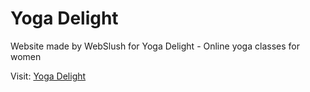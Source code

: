 # Yoga Delight
Website made by WebSlush for Yoga Delight - Online yoga classes for women

Visit: [Yoga Delight](https://yogadelight.org)
